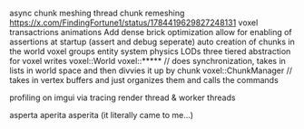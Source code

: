 
async chunk meshing  thread chunk remeshing https://x.com/FindingFortune1/status/1784419629827248131
voxel transactrions
animations
Add dense brick optimization
allow for enabling of assertions at startup (assert and debug seperate)
auto creation of chunks in the world
voxel groups
entity system
physics
LODs
three tiered abstraction for voxel writes
voxel::World
voxel::***** // does synchronization, takes in lists in world space and then divvies it up by chunk
voxel::ChunkManager // takes in vertex buffers and just organizes them and calls the commands

profiling on imgui via tracing
render thread & worker threads

asperta
aperita
asperita
(it literally came to me...)
